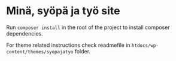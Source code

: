 # Minä, syöpä ja työ site

Run `composer install` in the root of the project to install
composer dependencies.

For theme related instructions check readmefile in `htdocs/wp-content/themes/syopajatyo` folder.